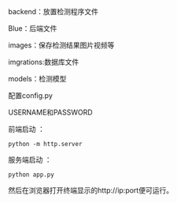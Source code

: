 backend：放置检测程序文件

Blue：后端文件

images：保存检测结果图片视频等

imgrations:数据库文件

models：检测模型

配置config.py 

USERNAME和PASSWORD

前端启动  ：

```
python -m http.server
```

服务端启动 ： 

```
python app.py
```

然后在浏览器打开终端显示的http://ip:port便可运行。
